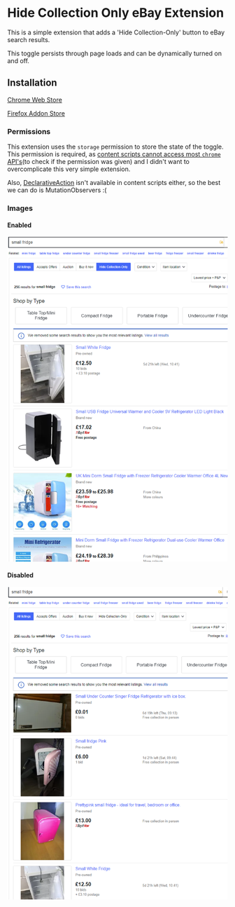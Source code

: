 # Hide Collection Only eBay Extension

This is a simple extension that adds a 'Hide Collection-Only' button to eBay search results.

This toggle persists through page loads and can be dynamically turned on and off.

## Installation

[Chrome Web Store](https://chrome.google.com/webstore/detail/hide-collection-only-butt/dcbnhdjfmnfkblehlkpgeabnhmhnamdl)

[Firefox Addon Store](https://addons.mozilla.org/en-GB/firefox/addon/hide-collection-only-on-ebay/)

### Permissions

This extension uses the `storage` permission to store the state of the toggle. This permission is required, as [content scripts cannot access most `chrome` API's](https://stackoverflow.com/a/18195744)(to check if the permission was given) and I didn't want to overcomplicate this very simple extension.

Also, [DeclarativeAction](https://developer.chrome.com/extensions/declarativeAction) isn't available in content scripts either, so the best we can do is MutationObservers :(

### Images

#### Enabled

![button-on](./docs/button-on.PNG)

#### Disabled

![button-off](./docs/button-off.PNG)

